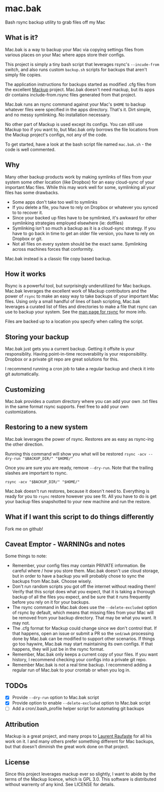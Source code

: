 # mac.bak

Bash rsync backup utility to grab files off my Mac

## What is it?

Mac.bak is a way to backup your Mac via copying settings files
from various places on your Mac where apps store their configs.

This project is simply a tiny bash script that leverages
rsync's `--incude-from` switch, and also runs custom `backup.sh` scripts for
backups that aren't simply file copies.

The application instructions for backups started as modified .cfg files from
the excellent [Mackup][1] project. Mac.bak doesn't need mackup, but its apps
dir contains include-from.rsync files generated from that project.

Mac.bak runs an rsync command against your Mac's `$HOME` to backup whatever
files were specified in the apps directory. That's it. Dirt simple, and no
messy symlinking. No installation necessary.

No other part of Mackup is used except its configs. You can still use Mackup
too if you want to, but Mac.bak only borrows the file locations from the Mackup
project's configs, not any of the code.

To get started, have a look at the bash script file named `mac.bak.sh` - the
code is well commented.

## Why

Many other backup products work by making symlinks of files from your system
some other location (like Dropbox) for an easy cloud-sync of your important Mac
files. While this may work well for some, symlinking all your files has some
drawbacks.

- Some apps don't take too well to symlinks
- If you delete a file, you have to rely on Dropbox or whatever you synced to
  to recover it.
- Since your backed up files have to be symlinked, it's awkward for other
  symlinking strategies employed elsewhere (ie: dotfiles)
- Symlinking isn't so much a backup as it is a cloud-sync strategy. If you have
  to go back in time to get an older file version, you have to rely on Dropbox
  or git.
- Not all files on every system should be the exact same. Symlinking across
  machines forces that conformity.

Mac.bak instead is a classic file copy based backup.

## How it works

Rsync is a powerful tool, but surprisingly underutilized for Mac backups.
Mac.bak leverages the excellent work of Mackup contributors and the power of
`rsync` to make an easy way to take backups of your important Mac files. Using
only a small handful of lines of bash scripting, Mac.bak leverages a curated
list of files and directories to make a file that rsync can use to backup your
system. See the [man page for rsync][2] for
more info.

Files are backed up to a location you specify when calling the script.

## Storing your backup

Mac.bak just gets you a current backup. Getting it offsite is your
responsiblity. Having point-in-time recoverability is your responsibility.
Dropbox or a private git repo are great solutions for this.

I recommend running a cron job to take a regular backup and check it into git
automatically.

## Customizing

Mac.bak provides a custom directory where you can add your own .txt files in
the same format rsync supports. Feel free to add your own customizations.

## Restoring to a new system

Mac.bak leverages the power of rsync. Restores are as easy as rsync-ing the
other direction.

Running this command will show you what will be restored `rsync -acv --dry-run
"$BACKUP_DIR/" "$HOME/"`

Once you are sure you are ready, remove `--dry-run`. Note that the trailing
slashes are important to rsync.

`rsync -acv "$BACKUP_DIR/" "$HOME/"`

Mac.bak doesn't run restores, because it doesn't need to. Everything is ready
for you to `rsync` restore however you see fit. All you have to do is get your
backup files snapshotted to your new machine and run the restore.

## What if I want this script to do things differently

Fork me on github!

## Caveat Emptor - WARNINGs and notes

Some things to note:

- Remember, your config files may contain PRIVATE information. Be careful
  where / how you store them. Mac.bak doesn't use cloud storage, but in order
  to have a backup you will probably chose to sync the backups from Mac.bak.
  Choose wisely.
- Don't run random scripts you got off the internet without reading them!
  Verify that this script does what you expect, that it is taking a thorough
  backup of all the files you expect, and be sure that it runs frequently
  before you rely on it for your backups.
- The rsync command in Mac.bak does use the `--delete-excluded` option of rsync
  by default, which means that missing files from your Mac will be removed from
  your backup directory. That may be what you want. It may not.
- The .cfg format for Mackup could change since we don't control that. If that
  happens, open an issue or submit a PR so the `sed/awk` processing done by
  Mac.bak can be modified to support other scenarios. If things go too haywire,
  Mac.bak may start maintaining its own configs. If that happens, they will
  just be in the rsync format.
- Remember, Mac.bak only keeps a current copy of your files. If you want
  history, I recommend checking your configs into a private git repo.
- Remember Mac.bak is not a real time backup. I recommend adding a regular run
  of Mac.bak to your crontab or when you log in.

## TODOs

- [x] Provide `--dry-run` option to Mac.bak script
- [x] Provide option to enable `--delete-excluded` option to Mac.bak script
- [ ] Add a cron/.bash_profile helper script for automating git backups

## Attribution

Mackup is a great project, and many props to
[Laurent Raufaste][3] for all his work on it. I and many
others prefer something different for Mac backups, but that doesn't diminish
the great work done on that project.

## License

Since this project leverages mackup ever so slightly, I want to abide
by the terms of the Mackup licence, which is GPL 3.0. This software is
distributed without warrenty of any kind. See LICENSE for details.

[1]: https://github.com/lra/mackup
[2]: https://linux.die.net/man/1/rsync
[3]: https://github.com/lra
